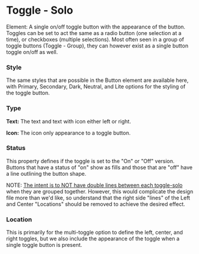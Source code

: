 # Toggle - Solo

Element: A single on/off toggle button with the appearance of the button.  Toggles can be set to act the same as a radio button (one selection at a time), or checkboxes (multiple selections).  Most often seen in a group of toggle buttons (Toggle - Group), they can however exist as a single button toggle on/off as well.

### Style

The same styles that are possible in the Button element are available here, with Primary, Secondary, Dark, Neutral, and Lite options for the styling of the toggle button.

### Type

**Text:** The text and text with icon either left or right.

**Icon:** The icon only appearance to a toggle button.

### Status

This property defines if the toggle is set to the "On" or "Off" version. Buttons that have a status of "on" show as fills and those that are "off" have a line outlining the button shape.

NOTE: <u>The intent is to NOT have double lines between each toggle-solo</u> when they are grouped together. However, this would complicate the design file more than we'd like, so understand that the right side "lines" of the Left and Center "Locations" should be removed to achieve the desired effect.

### Location

This is primarily for the multi-toggle option to define the left, center, and right toggles, but we also include the appearance of the toggle when a single toggle button is present.